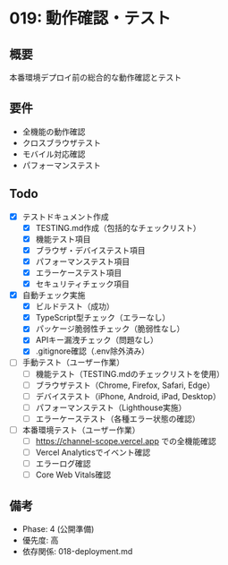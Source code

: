 # 019: 動作確認・テスト

## 概要
本番環境デプロイ前の総合的な動作確認とテスト

## 要件
- 全機能の動作確認
- クロスブラウザテスト
- モバイル対応確認
- パフォーマンステスト

## Todo
- [x] テストドキュメント作成
  - [x] TESTING.md作成（包括的なチェックリスト）
  - [x] 機能テスト項目
  - [x] ブラウザ・デバイステスト項目
  - [x] パフォーマンステスト項目
  - [x] エラーケーステスト項目
  - [x] セキュリティチェック項目
- [x] 自動チェック実施
  - [x] ビルドテスト（成功）
  - [x] TypeScript型チェック（エラーなし）
  - [x] パッケージ脆弱性チェック（脆弱性なし）
  - [x] APIキー漏洩チェック（問題なし）
  - [x] .gitignore確認（.env除外済み）
- [ ] 手動テスト（ユーザー作業）
  - [ ] 機能テスト（TESTING.mdのチェックリストを使用）
  - [ ] ブラウザテスト（Chrome, Firefox, Safari, Edge）
  - [ ] デバイステスト（iPhone, Android, iPad, Desktop）
  - [ ] パフォーマンステスト（Lighthouse実施）
  - [ ] エラーケーステスト（各種エラー状態の確認）
- [ ] 本番環境テスト（ユーザー作業）
  - [ ] https://channel-scope.vercel.app での全機能確認
  - [ ] Vercel Analyticsでイベント確認
  - [ ] エラーログ確認
  - [ ] Core Web Vitals確認

## 備考
- Phase: 4 (公開準備)
- 優先度: 高
- 依存関係: 018-deployment.md